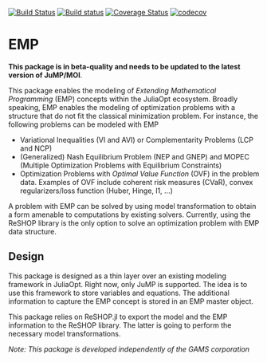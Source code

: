[![Build Status](https://travis-ci.com/xhub/EMP.jl.svg?branch=master)](https://travis-ci.com/xhub/EMP.jl)
[![Build status](https://ci.appveyor.com/api/projects/status/x3hjfgt7wiphvf5i?svg=true)](https://ci.appveyor.com/project/xhub/emp-jl)
[![Coverage Status](https://coveralls.io/repos/github/xhub/EMP.jl/badge.svg?branch=master)](https://coveralls.io/github/xhub/EMP.jl?branch=master)
[![codecov](https://codecov.io/gh/xhub/EMP.jl/branch/master/graph/badge.svg)](https://codecov.io/gh/xhub/EMP.jl)


# EMP

**This package is in beta-quality and needs to be updated to the latest version of JuMP/MOI**.

This package enables the modeling of *Extending Mathematical Programming* (EMP) concepts within the JuliaOpt ecosystem.
Broadly speaking, EMP enables the modeling of optimization problems with a structure that do not fit the classical minimization problem.
For instance, the following problems can be modeled with EMP
- Variational Inequalities (VI and AVI) or Complementarity Problems (LCP and NCP)
- (Generalized) Nash Equilibrium Problem (NEP and GNEP) and MOPEC (Multiple Optimization Problems with Equilibrium Constraints)
- Optimization Problems with *Optimal Value Function* (OVF) in the problem data. Examples of OVF include coherent risk measures (CVaR), convex regularizers/loss function (Huber, Hinge, l1, ...)

A problem with EMP can be solved by using model transformation to obtain a form amenable to computations by existing solvers.
Currently, using the ReSHOP library is the only option to solve an optimization problem with EMP data structure.

## Design

This package is designed as a thin layer over an existing modeling framework in JuliaOpt. Right now, only JuMP is supported.
The idea is to use this framework to store variables and equations. The additional information to capture the EMP concept is stored
in an EMP master object.

This package relies on ReSHOP.jl to export the model and the EMP information to the ReSHOP library.
The latter is going to perform the necessary model transformations.

*Note: This package is developed independently of the GAMS corporation*
